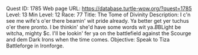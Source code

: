 Quest ID: 1785
Web page URL: https://database.turtle-wow.org/?quest=1785
Level: 13
Min Level: 12
Race: 77
Title: The Tome of Divinity
Description: I c'n see me wife's o'er there beamin' wit pride already. Ya better get yer tuchus o'er there pronto. I be thinkin' she'd have some words wit ya.$B$BLight be witcha, mighty $c. I'll be lookin' fer ya on the battlefield against the Scourge and dem Dark Irons when the time comes.
Objective: Speak to Tiza Battleforge in Ironforge.
